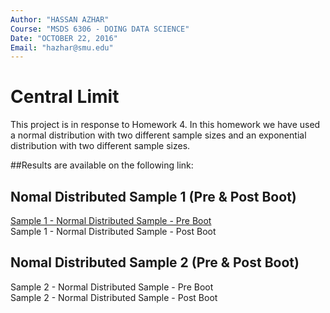 ```yaml
---
Author: "HASSAN AZHAR"
Course: "MSDS 6306 - DOING DATA SCIENCE"
Date: "OCTOBER 22, 2016"
Email: "hazhar@smu.edu"
---
```


# Central Limit

This project is in response to Homework 4. In this homework we have used a normal distribution with two different sample sizes and an exponential distribution with two different sample sizes.

##Results are available on the following link:

Nomal Distributed Sample 1 (Pre & Post Boot)
--------------------------------------------
<a href="https://github.com/hazhar463/BootStrap_CentralLimit/blob/master/Output/Sample%201%20-%20Normal%20Distributed%20Sample%20-%20Pre%20Boot.png">Sample 1 - Normal Distributed Sample - Pre Boot </a><br>
Sample 1 - Normal Distributed Sample - Post Boot

Nomal Distributed Sample 2 (Pre & Post Boot)
--------------------------------------------
Sample 2 - Normal Distributed Sample - Pre Boot<br>
Sample 2 - Normal Distributed Sample - Post Boot
